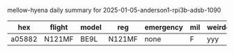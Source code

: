 mellow-hyena daily summary for 2025-01-05-anderson1-rpi3b-adsb-1090

|hex|flight|model|reg|emergency|mil|weirdo|
|--|--|--|--|--|--|--|
|a05882|N121MF|BE9L|N121MF|none|F|yyy|
